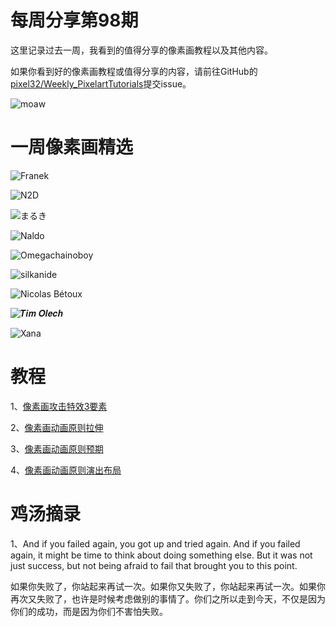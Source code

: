 # 每周分享第98期

这里记录过去一周，我看到的值得分享的像素画教程以及其他内容。

如果你看到好的像素画教程或值得分享的内容，请前往GitHub的[pixel32/Weekly_PixelartTutorials](https://github.com/pixel32/Weekly_PixelartTutorials "pixel32/Weekly_PixelartTutorials")提交issue。

![moaw](https://pbs.twimg.com/media/EhghsA4WoAAU1BN?format=png&name=small)

# 一周像素画精选

![Franek
](https://pbs.twimg.com/media/EhNiiG6UYAEYZqh?format=png&name=small)

![N2D
](https://pbs.twimg.com/media/EhZfpGwWkAAxZaj?format=png&name=medium)

![まるき
](https://pbs.twimg.com/media/Egyu03WWsAEhyiN?format=png&name=small)

![Naldo
](https://pbs.twimg.com/media/Eg0zLsYXgAANahE?format=jpg&name=large)

![Omegachainoboy
](https://pbs.twimg.com/media/Eg2M_s4XYAE3tav?format=png&name=small)

![silkanide
](https://pbs.twimg.com/media/Eg2EM6MXkAUAuLg?format=png&name=small)

![Nicolas Bétoux
](https://pbs.twimg.com/media/Eg2t7d9XcAAPgRE?format=png&name=small)

![𝑻𝒊𝒎 𝑶𝒍𝒆𝒄𝒉
](https://pbs.twimg.com/media/EhjK1-kXkAoOG9X?format=png&name=medium)

![Xana
](https://pbs.twimg.com/media/Eg33yxrXYAArZkr?format=jpg&name=large)

# 教程

1、[像素画攻击特效3要素](https://mp.weixin.qq.com/s/jDH44QmJQgx5f_FA0DlvDw)

2、[像素画动画原则拉伸](https://mp.weixin.qq.com/s/KbuLmOazbESNn0baSJA0aA)

3、[像素画动画原则预期](https://mp.weixin.qq.com/s/q6C25c6zEIaqLF2X3b77Kw)

4、[像素画动画原则演出布局](https://mp.weixin.qq.com/s/77DHrsrNwdpl36WEw37f3w)

# 鸡汤摘录

1、And if you failed again, you got up and tried again. And if you failed again, it might be time to think about doing something else. But it was not just success, but not being afraid to fail that brought you to this point.

如果你失败了，你站起来再试一次。如果你又失败了，你站起来再试一次。如果你再次又失败了，也许是时候考虑做别的事情了。你们之所以走到今天，不仅是因为你们的成功，而是因为你们不害怕失败。



